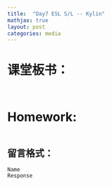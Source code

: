 ```yaml
---
title:  "Day7 ESL S/L -- Kylin"
mathjax: true
layout: post
categories: media
---
```


# 课堂板书：

```


```
# Homework:

```

```
## 留言格式：
```Name ``` <br>
```Response```

